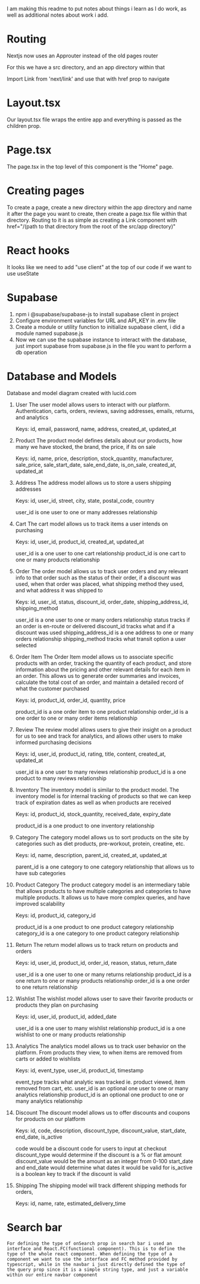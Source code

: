 I am making this readme to put notes about things i learn as I do work, as well as additional notes about work i add.

# Routing
Nextjs now uses an Approuter instead of the old pages router

For this we have a src directory, and an app directory within that

Import Link from 'next/link' and use that with href prop to navigate

# Layout.tsx
Our layout.tsx file wraps the entire app and everything is passed as the children prop.

# Page.tsx
The page.tsx in the top level of this component is the "Home" page.

# Creating pages
To create a page, create a new directory within the app directory and name it after the page you want to create, then create a page.tsx file within that directory. Routing to it is as simple as creating a Link component with href="/(path to that directory from the root of the src/app directory)"

# React hooks
It looks like we need to add "use client" at the top of our code if we want to use useState

# Supabase
1. npm i @supabase/supabase-js to install supabase client in project
2. Configure environment variables for URL and API_KEY in .env file
3. Create a module or utility function to initialize supabase client, i did a module named supabase.js
4. Now we can use the supabase instance to interact with the database, just import supabase from supabase.js in the file you want to perform a db operation

# Database and Models
Database and model diagram created with lucid.com
1.  User
    The user model allows users to interact with our platform. Authentication, carts, orders, reviews, saving addresses, emails, returns, and analytics

    Keys: id, email, password, name, address, created_at, updated_at

2.  Product
    The product model defines details about our products, how many we have stocked, the brand, the price, if its on sale

    Keys: id, name, price, description, stock_quantity, manufacturer, sale_price, sale_start_date, sale_end_date, is_on_sale, created_at, updated_at

3.  Address
    The address model allows us to store a users shipping addresses

    Keys: id, user_id, street, city, state, postal_code, country

    user_id is one user to one or many addresses relationship

4.  Cart
    The cart model allows us to track items a user intends on purchasing

    Keys: id, user_id, product_id, created_at, updated_at

    user_id is a one user to one cart relationship
    product_id is one cart to one or many products relationship

5.  Order
    The order model allows us to track user orders and any relevant info to that order such as the status of their order, if a discount was used, when that order was placed, what shipping method they used, and what address it was shipped to

    Keys: id, user_id, status, discount_id, order_date, shipping_address_id, shipping_method

    user_id is a one user to one or many orders relationship
    status tracks if an order is en-route or delivered
    discount_id tracks what and if a discount was used
    shipping_address_id is a one address to one or many orders relationship
    shipping_method tracks what transit option a user selected

6.  Order Item
    The Order Item model allows us to associate specific products with an order, tracking the quantity of each product, and store information about the pricing and other relevant details for each item in an order. This allows us to generate order summaries and invoices, calculate the total cost of an order, and maintain a detailed record of what the customer purchased

    Keys: id, product_id, order_id, quantity, price

    product_id is a one order item to one product relationship
    order_id is a one order to one or many order items relationship

7.  Review
    The review model allows users to give their insight on a product for us to see and track for analytics, and allows other users to make informed purchasing decisions

    Keys: id, user_id, product_id, rating, title, content, created_at, updated_at

    user_id is a one user to many reviews relationship
    product_id is a one product to many reviews relationship

8.  Inventory
    The inventory model is similar to the product model. The inventory model is for internal tracking of products so that we can keep track of expiration dates as well as when products are received

    Keys: id, product_id, stock_quantity, received_date, expiry_date

    product_id is a one product to one inventory relationship

9.  Category
    The category model allows us to sort products on the site by categories such as diet products, pre-workout, protein, creatine, etc.

    Keys: id, name, description, parent_id, created_at, updated_at

    parent_id is a one category to one category relationship that allows us to have sub categories

10. Product Category
    The product category model is an intermediary table that allows products to have multiple categories and categories to have multiple products. It allows us to have more complex queries, and have improved scalability

    Keys: id, product_id, category_id

    product_id is a one product to one product category relationship
    category_id is a one category to one product category relationship

11. Return
    The return model allows us to track return on products and orders

    Keys: id, user_id, product_id, order_id, reason, status, return_date

    user_id is a one user to one or many returns relationship
    product_id is a one return to one or many products relationship
    order_id is a one order to one return relationship

12. Wishlist
    The wishlist model allows user to save their favorite products or products they plan on purchasing

    Keys: id, user_id, product_id, added_date

    user_id is a one user to many wishlist relationship
    product_id is a one wishlist to one or many products relationship

13. Analytics
    The analytics model allows us to track user behavior on the platform. From products they view, to when items are removed from carts or added to wishlists

    Keys: id, event_type, user_id, product_id, timestamp

    event_type tracks what analytic was tracked ie. product viewed, item removed from cart, etc.
    user_id is an optional one user to one or many analytics relationship
    product_id is an optional one product to one or many analytics relationship

14. Discount
    The discount model allows us to offer discounts and coupons for products on our platform

    Keys: id, code, description, discount_type, discount_value, start_date, end_date, is_active

    code would be a discount code for users to input at checkout
    discount_type would determine if the discount is a % or flat amount
    discount_value would be the amount as an integer from 0-100
    start_date and end_date would determine what dates it would be valid for
    is_active is a boolean key to track if the discount is valid

15. Shipping
    The shipping model will track different shipping methods for orders,

    Keys: id, name, rate, estimated_delivery_time

# Search bar
    For defining the type of onSearch prop in search bar i used an interface and React.FC(functional component). This is to define the type of the whole react component. When defining the type of a component we want to use the interface and FC method provided by typescript, while in the navbar i just directly defined the type of the query prop since it is a simple string type, and just a variable within our entire navbar component